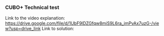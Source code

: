 ### CUBO+ Technical test
Link to the video explanation: https://drive.google.com/file/d/1UbF9lDZGfqw8miS9L6ra_imPvAx7uzG-/view?usp=drive_link
Link to solution: 
